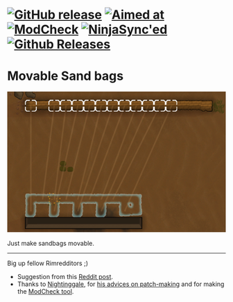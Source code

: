# [![GitHub release](https://img.shields.io/github/release/kaptain-kavern/KK_MovableSandbags.svg?style=for-the-badge)](https://github.com/kaptain-kavern/KK_MovableSandbags/releases/latest) [![Aimed at](https://img.shields.io/badge/For%20Rimworld-B18-red.svg?style=for-the-badge)]()   [![ModCheck](https://img.shields.io/badge/ModCheck-1.5-blue.svg?style=for-the-badge)](https://ludeon.com/forums/index.php?topic=36534)  [![NinjaSync'ed](https://img.shields.io/badge/Ninja-Sync'ed-red.svg?style=for-the-badge)](http://www.modsync.ninja/#one)    [![Github Releases](https://img.shields.io/github/downloads/kaptain-kavern/KK_MovableSandbags/total.svg?style=for-the-badge)](https://github.com/kaptain-kavern/KK_MovableSandbags/releases/latest)

# Movable Sand bags
<p align="center"><img src="https://raw.githubusercontent.com/kaptain-kavern/KK_MovableSandbags/master/About/preview.png" alt="Preview"/></p>
Just make sandbags movable.

___________
Big up fellow Rimredditors ;)
- Suggestion from this [Reddit post](https://www.reddit.com/r/RimWorld/comments/6on4zz/sandbag_is_not_made_of_sand/dkiq76b/).     
- Thanks to [Nightinggale](https://ludeon.com/forums/index.php?action=profile;u=83071), for [his advices on patch-making](https://ludeon.com/forums/index.php?topic=37242.msg381089#msg381089) and for making the [ModCheck tool](https://github.com/Nightinggale/ModCheck#modcheck).
